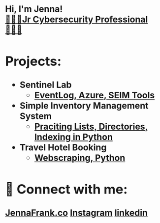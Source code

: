 <h1>Hi, I'm Jenna! <br/><a href="https://github.com/jennafrank"> 🕵🏻‍♀️Jr Cybersecurity Professional👩🏼‍💻</a><a href="https://www.linkedin.com/in/jenna-frank-4352b12b0/"> </a><a<h1>

<h2>Projects:</h2>


- <b>Sentinel Lab</b>
  - [ EventLog, Azure, SEIM Tools ](https://github.com/jennafrank/Sentinel-Lab/blob/main/README.md)
- <b>Simple Inventory Management System</b>
  - [Praciting Lists, Directories, Indexing in Python](https://github.com/jennafrank/Here-we-go-Lets-have-fun)
- <b>Travel Hotel Booking </b>
  - [Webscraping, Python](https://github.com/jennafrank/Booked_Hotel_Travel/tree/main) <b><i></b></i>


<h2> 🤳 Connect with me:</h2>

<b>[JennaFrank.co](https://www.JennaFrank.co)</b>
[Instagram](https://www.instagram.com/jennacfrank/)
[linkedin](https://linkedin.com/in/jenna-frank-4352b12b0)



